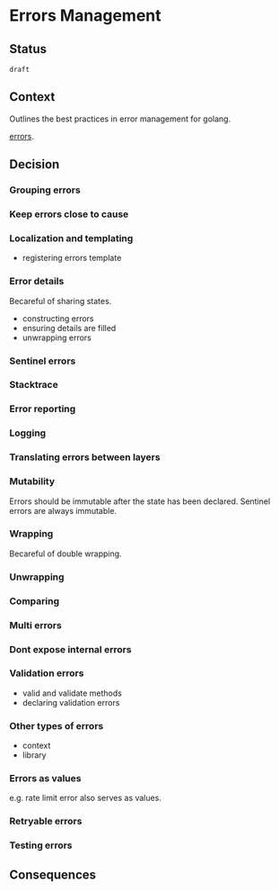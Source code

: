 # Errors Management

## Status

`draft`


## Context

Outlines the best practices in error management for golang.

[errors](https://github.com/alextanhongpin/errors).

## Decision

### Grouping errors

### Keep errors close to cause

### Localization and templating

- registering errors template

### Error details

Becareful of sharing states.
- constructing errors
- ensuring details are filled
- unwrapping errors

### Sentinel errors

### Stacktrace

### Error reporting

### Logging

### Translating errors between layers

### Mutability
Errors should be immutable after the state has been declared.
Sentinel errors are always immutable.

### Wrapping

Becareful of double wrapping.

### Unwrapping

### Comparing

### Multi errors

### Dont expose internal errors

### Validation errors

- valid and validate methods
- declaring validation errors

### Other types of errors

- context
- library

### Errors as values

e.g. rate limit error also serves as values.

### Retryable errors

### Testing errors


## Consequences
